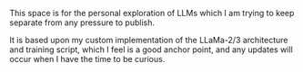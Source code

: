 This space is for the personal exploration of LLMs which I am trying to keep separate from any pressure to publish.

It is based upon my custom implementation of the LLaMa-2/3 architecture and training script, which I feel is a good anchor point, and any updates will occur when I have the time to be curious.  
